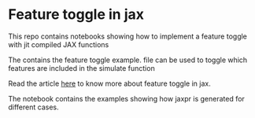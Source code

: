 # Feature toggle in jax

This repo contains notebooks showing how to implement a feature toggle with jit compiled JAX functions

The [](feature_toggle_jax.ipynb) contains the feature toggle example.
[](features.ini) file can be used to toggle which features are included in the simulate function

Read the article [here]() to know more about feature toggle in jax.

The [](jaxpr.ipynb) notebook contains the examples showing how jaxpr is generated for different cases.